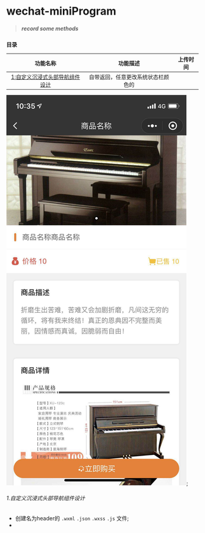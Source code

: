 # wechat-miniProgram
> ##### record some methods
**目录**

|功能名称          |功能描述        |上传时间        |
| :-------------: |:-------------:|:-------------:|
|[1:自定义沉浸式头部导航组件设计](#1.自定义沉浸式头部导航组件设计)|自带返回，任意更改系统状态栏颜色的

![img](img/01.jpg);

###### 1.自定义沉浸式头部导航组件设计

* 创建名为header的 `.wxml` `.json` `.wxss` `.js` 文件;
* 

